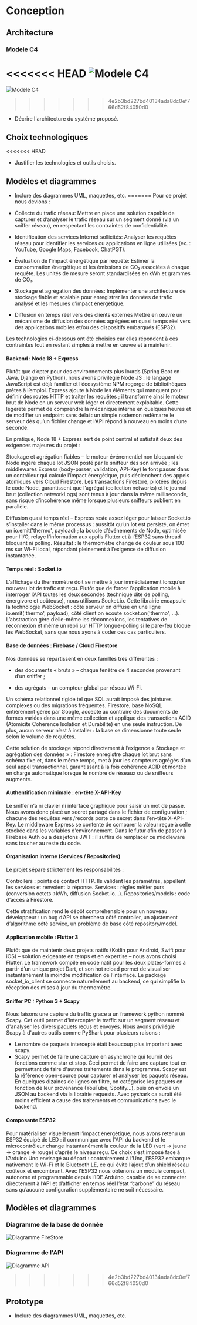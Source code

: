# Conception

## Architecture
### Modele C4
<<<<<<< HEAD
![Modele C4](images/ModeleC4.svg)
=======
![Modele C4](images/datarium.svg)
>>>>>>> 4e2b3bd227bd40134ada8dc0ef766d52f84050d0

- Décrire l'architecture du système proposé.

## Choix technologiques

<<<<<<< HEAD
- Justifier les technologies et outils choisis.

## Modèles et diagrammes

- Inclure des diagrammes UML, maquettes, etc.
=======
Pour ce projet nous devions :

 - Collecte du trafic réseau: Mettre en place une solution capable de capturer et d’analyser le trafic réseau sur un segment donné (via   un sniffer réseau), en respectant les contraintes de confidentialité.

 -  Identification des services Internet sollicités: Analyser les requêtes réseau pour identifier les services ou applications en ligne utilisées (ex. : YouTube, Google Maps, Facebook, ChatPGT).

 - Évaluation de l’impact énergétique par requête: Estimer la consommation énergétique et les émissions de CO₂ associées à chaque          requête.  Les unités de mesure seront standardisées en kWh et grammes de CO₂.

 - Stockage et agrégation des données: Implémenter une architecture de stockage fiable et scalable pour enregistrer les données de trafic analysé et les mesures d’impact énergétique.

 - Diffusion en temps réel vers des clients externes Mettre en œuvre un mécanisme de diffusion des données agrégées en quasi temps réel vers des applications mobiles et/ou des dispositifs embarqués (ESP32).

 Les technologies ci-dessous ont été choisies car elles répondent à ces contraintes tout en restant simples à mettre en œuvre et à maintenir.

#### Backend : Node 18 + Express
Plutôt que d’opter pour des environnements plus lourds (Spring Boot en Java, Django en Python), nous avons privilégié Node JS : le langage JavaScript est déjà familier et l’écosystème NPM regorge de bibliothèques prêtes à l’emploi.
Express ajoute à Node les éléments qui manquent pour définir des routes HTTP et traiter les requêtes ; il transforme ainsi le moteur brut de Node en un serveur web léger et directement exploitable. Cette légèreté permet de comprendre la mécanique interne en quelques heures et de modifier un endpoint sans délai : un simple nodemon redémarre le serveur dès qu’un fichier change et l’API répond à nouveau en moins d’une seconde.

En pratique, Node 18 + Express sert de point central et satisfait deux des exigences majeures du projet :

Stockage et agrégation fiables – le moteur événementiel non bloquant de Node ingère chaque lot JSON posté par le sniffeur dès son arrivée ; les middlewares Express (body-parser, validation, API-Key) le font passer dans un contrôleur qui calcule l’impact énergétique, puis déclenchent des appels atomiques vers Cloud Firestore. Les transactions Firestore, pilotées depuis le code Node, garantissent que l’agrégat (collection networks) et le journal brut (collection networkLogs) sont tenus à jour dans la même milliseconde, sans risque d’incohérence même lorsque plusieurs sniffeurs publient en parallèle.

Diffusion quasi temps réel – Express reste assez léger pour laisser Socket.io s’installer dans le même processus : aussitôt qu’un lot est persisté, on émet un io.emit('thermo', payload) ; la boucle d’événements de Node, optimisée pour l’I/O, relaye l’information aux applis Flutter et à l’ESP32 sans thread bloquant ni polling. Résultat : le thermomètre change de couleur sous 100 ms sur Wi-Fi local, répondant pleinement à l’exigence de diffusion instantanée.

#### Temps réel : Socket.io
L’affichage du thermomètre doit se mettre à jour immédiatement lorsqu’un nouveau lot de trafic est reçu. Plutôt que de forcer l’application mobile à interroger l’API toutes les deux secondes (technique dite de polling, énergivore et coûteuse), nous utilisons Socket.io. Cette librairie encapsule la technologie WebSocket : côté serveur on diffuse en une ligne io.emit('thermo', payload), côté client on écoute socket.on('thermo', …). L’abstraction gère d’elle-même les déconnexions, les tentatives de reconnexion et même un repli sur HTTP longue-polling si le pare-feu bloque les WebSocket, sans que nous ayons à coder ces cas particuliers.

#### Base de données : Firebase / Cloud Firestore
Nos données se répartissent en deux familles très différentes :

 - des documents « bruts » – chaque fenêtre de 4 secondes provenant d’un sniffer ;

 - des agrégats – un compteur global par réseau Wi-Fi.

Un schéma relationnel rigide  tel que SQL aurait imposé des jointures complexes ou des migrations fréquentes. Firestore, base NoSQL entièrement gérée par Google, accepte au contraire des documents de formes variées dans une même collection et applique des transactions ACID (Atomicite Coherence Isolation et Durabilite) en une seule instruction. De plus, aucun serveur n’est à installer : la base se dimensionne toute seule selon le volume de requêtes. 

Cette solution de stockage répond directement à l’exigence « Stockage et agrégation des données » : Firestore enregistre chaque lot brut sans schéma fixe et, dans le même temps, met à jour les compteurs agrégés d’un seul appel transactionnel, garantissant à la fois cohérence ACID et montée en charge automatique lorsque le nombre de réseaux ou de sniffeurs augmente.

#### Authentification minimale : en-tête X-API-Key
Le sniffer n’a ni clavier ni interface graphique pour saisir un mot de passe. Nous avons donc placé un secret partagé dans le fichier de configuration ; chacune des requêtes vers /records porte ce secret dans l’en-tête X-API-Key. Le middleware Express se contente de comparer la valeur reçue à celle stockée dans les variables d’environnement. Dans le futur afin de passer à Firebase Auth ou à des jetons JWT : il suffira de remplacer ce middleware sans toucher au reste du code.

#### Organisation interne (Services / Repositories)
Le projet sépare strictement les responsabilités :

Controllers : points de contact HTTP. Ils valident les paramètres, appellent les services et renvoient la réponse.
Services : règles métier purs (conversion octets→kWh, diffusion Socket.io…). 
Repositories/models : code d’accès à Firestore. 

Cette stratification rend le dépôt compréhensible pour un nouveau développeur : un bug d’API se cherchera côté controller, un ajustement d’algorithme côté service, un problème de base côté repository/model.

#### Application mobile : Flutter 3

Plutôt que de maintenir deux projets natifs (Kotlin pour Android, Swift pour iOS) – solution exigeante en temps et en expertise – nous avons choisi Flutter. Le framework compile en code natif pour les deux plates-formes à partir d’un unique projet Dart, et son hot reload permet de visualiser instantanément la moindre modification de l’interface. Le package socket_io_client se connecte naturellement au backend, ce qui simplifie la réception des mises à jour du thermomètre.

#### Sniffer PC : Python 3 + Scapy
Nous faisons une capture du traffic grace a un framework python nommé Scapy. Cet outil permet d'intercepter le traffic sur un segment réseau et d'analyser les divers paquets recus et envoyés. Nous avons privilégié Scapy à d'autres outils comme PyShark pour plusieurs raisons :
- Le nombre de paquets intercepté était beaucoup plus important avec scapy.
- Scapy permet de faire une capture en asynchrone qui fournit des fonctions comme star et stop. Ceci permet de faire une capture tout en permettant de faire d'autres traitements dans le programme.
Scapy est la référence open-source pour capturer et analyser les paquets réseau. 
En quelques dizaines de lignes on filtre, on catégorise les paquets en fonction de leur provenance (YouTube, Spotify…), puis on envoie un JSON au backend via la librairie requests.
Avec pyshark ca aurait été moins efficient a cause des traitements et communications avec le backend.

#### Composante ESP32
Pour matérialiser visuellement l’impact énergétique, nous avons retenu un ESP32 équipé de LED : il communique avec l'API du backend et le microcontrôleur change instantanément la couleur de la LED (vert → jaune → orange → rouge) d’après le niveau reçu. Ce choix s’est imposé face à l’Arduino Uno envisagé au départ : contrairement à l’Uno, l’ESP32 embarque nativement le Wi-Fi et le Bluetooth LE, ce qui évite l’ajout d’un shield réseau coûteux et encombrant. Avec l'ESP32 nous obtenons un module compact, autonome et programmable depuis l’IDE Arduino, capable de se connecter directement à l’API et d’afficher en temps réel l’état “carbone” du réseau sans qu’aucune configuration supplémentaire ne soit nécessaire.

## Modèles et diagrammes
### Diagramme de la base de donnée
![Diagramme FireStore](images/firestore.svg)

### Diagramme de l'API
![Diagramme API](images/API.svg)

>>>>>>> 4e2b3bd227bd40134ada8dc0ef766d52f84050d0

## Prototype

- Inclure des diagrammes UML, maquettes, etc.
